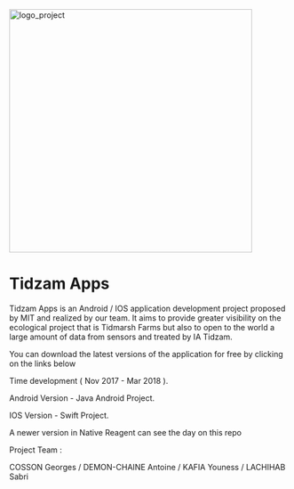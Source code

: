 <img width="437" alt="logo_project" src="https://user-images.githubusercontent.com/32200557/38062478-6459ebd6-32f4-11e8-96ab-daae6fb13d5c.png">

# Tidzam Apps

Tidzam Apps is an Android / IOS application development project proposed by MIT and realized by our team.
It aims to provide greater visibility on the ecological project that is Tidmarsh Farms but also to open to the world a large amount of data from sensors and treated by IA Tidzam.

You can download the latest versions of the application for free by clicking on the links below

Time development ( Nov 2017 - Mar 2018 ).

Android Version - Java Android Project.

IOS Version - Swift Project.

A newer version in Native Reagent can see the day on this repo

Project Team : 

COSSON Georges / 
DEMON-CHAINE Antoine / 
KAFIA Youness / 
LACHIHAB Sabri
